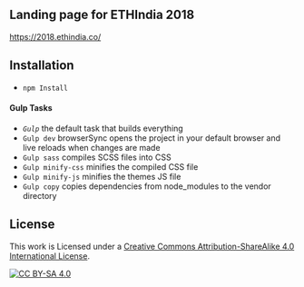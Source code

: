 ## Landing page for ETHIndia 2018 
https://2018.ethindia.co/

## Installation
- `npm Install`

#### Gulp Tasks

- <i>`Gulp`</i> the default task that builds everything
- `Gulp dev` browserSync opens the project in your default browser and live reloads when changes are made
- `Gulp sass` compiles SCSS files into CSS
- `Gulp minify-css` minifies the compiled CSS file
- `Gulp minify-js` minifies the themes JS file
- `Gulp copy` copies dependencies from node_modules to the vendor directory


## License

This work is Licensed under a [Creative Commons Attribution-ShareAlike 4.0
International License][cc-by-sa].

[![CC BY-SA 4.0][cc-by-sa-image]][cc-by-sa]

[cc-by-sa]: http://creativecommons.org/licenses/by-sa/4.0/
[cc-by-sa-image]: https://licensebuttons.net/l/by-sa/4.0/88x31.png
[cc-by-sa-shield]: https://img.shields.io/badge/License-CC%20BY--SA%204.0-lightgrey.svg
